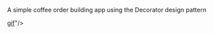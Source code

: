 A simple coffee order building app using the Decorator design pattern

[gif](https://i.imgflip.com/9kwq60.gif)"/>
